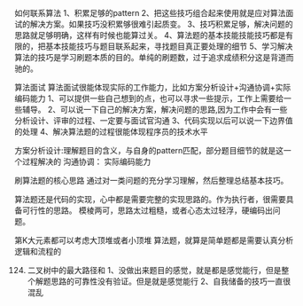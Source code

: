 如何联系算法
1、积累足够的pattern
2、把这些技巧组合起来使用就是应对算法面试的解决方案。如果技巧没积累够很难引起质变。
3、技巧积累足够，解决问题的思路就足够明确，这样有时候也能算过关。
4、算法题的基本技能技能技巧都是有限的，把基本技能技巧与题目联系起来，寻找题目真正要处理的细节
5、学习解决算法的技巧是学习刷题本质的目的。单纯的刷题数，过于追求成绩积分这是背道而驰的。

算法面试
算法面试很能体现实际的工作能力，比如方案分析设计+沟通协调+实际编码能力
1、可以提供一些自己想到的点，也可以寻求一些提示，工作上需要给一些辅导。
2、可以说一下自己的解决方案，解决问题的思路,因为工作中会有一些分析设计、评审的过程、一定要与面试官沟通
3、代码实现以后可以说一下边界值的处理
4、解决算法题的过程很能体现程序员的技术水平

方案分析设计:理解题目的含义，与自身的pattern匹配，部分题目细节的就是这一个过程解决的
沟通协调：
实际编码能力

刷算法题的核心思路
通过对一类问题的充分学习理解，然后整理总结基本技巧。

算法题还是代码的实现，心中都是需要完整的实现思路的。作为执行者，很需要具备可行性的思路。
模棱两可，思路太过粗糙，或者心态太过轻浮，硬编码出问题。


第K大元素都可以考虑大顶堆或者小顶堆
算法题，就算是简单题都是需要认真分析逻辑和流程的

124. 二叉树中的最大路径和
1、没做出来题目的感觉，就是都是感觉能行，但是整个解题思路的可靠性没有验证。但是就是感觉能行
2、自我储备的技巧一直很混乱